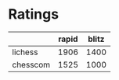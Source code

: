 # Ratings

|          | rapid | blitz |
|----------|-------|-------|
| lichess  | 1906 | 1400 |
| chesscom | 1525 | 1000 |
